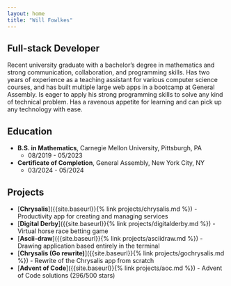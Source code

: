 ```yaml
---
layout: home
title: "Will Fowlkes"
---
```


## Full-stack Developer

Recent university graduate with a bachelor’s degree in mathematics and strong communication, collaboration, and programming skills. Has two years of experience as a teaching assistant for various computer science  courses, and has built multiple large web apps in a bootcamp at General Assembly. Is eager to apply his strong programming skills to solve any kind of technical problem. Has a ravenous appetite for learning and can pick up any technology with ease.

## Education

* **B.S. in Mathematics**, Carnegie Mellon University, Pittsburgh, PA
  * 08/2019 - 05/2023
* **Certificate of Completion**, General Assembly, New York City, NY
  * 03/2024 - 05/2024

## Projects

* [**Chrysalis**]({{site.baseurl}}{% link projects/chrysalis.md %}) - Productivity app for creating and managing services   
* [**Digital Derby**]({{site.baseurl}}{% link projects/digitalderby.md %}) - Virtual horse race betting game
* [**Ascii-draw**]({{site.baseurl}}{% link projects/asciidraw.md %}) - Drawing application based entirely in the terminal
* [**Chrysalis (Go rewrite)**]({{site.baseurl}}{% link projects/gochrysalis.md %}) - Rewrite of the Chrysalis app from scratch
* [**Advent of Code**]({{site.baseurl}}{% link projects/aoc.md %}) - Advent of Code solutions (296/500 stars)
